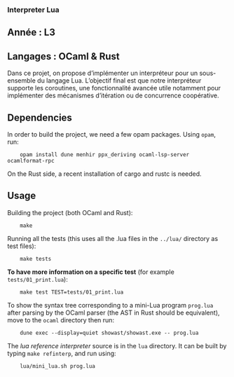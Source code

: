 ### Interpreter Lua

## Année : L3

## Langages : OCaml & Rust

Dans ce projet, on propose d’implémenter un interpréteur pour un sous-ensemble du langage Lua.
L’objectif final est que notre interpréteur supporte les coroutines, une fonctionnalité avancée utile notamment pour implémenter des mécanismes d’itération ou de concurrence coopérative.

## Dependencies

In order to build the project, we need a few opam packages.
Using `opam`, run:

```
    opam install dune menhir ppx_deriving ocaml-lsp-server ocamlformat-rpc
```

On the Rust side, a recent installation of cargo and rustc is needed.

## Usage

Building the project (both OCaml and Rust):

```
    make
```

Running all the tests (this uses all the .lua files in the `../lua/` directory as test files):

```
    make tests
```

**To have more information on a specific test** (for example `tests/01_print.lua`):

```
    make test TEST=tests/01_print.lua
```

To show the syntax tree corresponding to a mini-Lua program `prog.lua` after parsing by the OCaml parser (the AST in Rust should be equivalent), move to the `ocaml` directory then run:

```
    dune exec --display=quiet showast/showast.exe -- prog.lua
```

The *lua reference interpreter* source is in the `lua` directory. It can be built by typing `make refinterp`, and run using:

```
    lua/mini_lua.sh prog.lua
```

